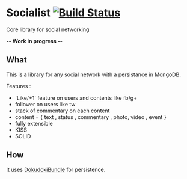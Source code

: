 # Socialist [![Build Status](https://travis-ci.org/Trismegiste/Socialist.svg?branch=master)](https://travis-ci.org/Trismegiste/Socialist)
Core library for social networking

**-- Work in progress --**

## What
This is a library for any social network with a persistance in MongoDB.

Features :

* 'Like/+1' feature on users and contents like fb/g+
* follower on users like tw
* stack of commentary on each content
* content = { text , status , commentary , photo, video , event }
* fully extensible
* KISS
* SOLID

## How 
It uses [DokudokiBundle][1] for persistence.


[1]: https://github.com/Trismegiste/DokudokiBundle
